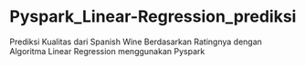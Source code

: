 # Pyspark_Linear-Regression_prediksi
Prediksi Kualitas dari Spanish Wine Berdasarkan Ratingnya dengan Algoritma Linear Regression menggunakan Pyspark
